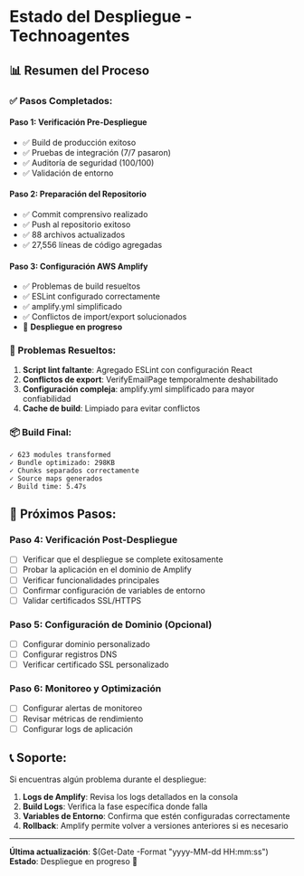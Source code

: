 # Estado del Despliegue - Technoagentes

## 📊 Resumen del Proceso

### ✅ Pasos Completados:

#### **Paso 1: Verificación Pre-Despliegue**
- ✅ Build de producción exitoso
- ✅ Pruebas de integración (7/7 pasaron)
- ✅ Auditoría de seguridad (100/100)
- ✅ Validación de entorno

#### **Paso 2: Preparación del Repositorio**
- ✅ Commit comprensivo realizado
- ✅ Push al repositorio exitoso
- ✅ 88 archivos actualizados
- ✅ 27,556 líneas de código agregadas

#### **Paso 3: Configuración AWS Amplify**
- ✅ Problemas de build resueltos
- ✅ ESLint configurado correctamente
- ✅ amplify.yml simplificado
- ✅ Conflictos de import/export solucionados
- 🔄 **Despliegue en progreso**

### 🔧 Problemas Resueltos:

1. **Script lint faltante**: Agregado ESLint con configuración React
2. **Conflictos de export**: VerifyEmailPage temporalmente deshabilitado
3. **Configuración compleja**: amplify.yml simplificado para mayor confiabilidad
4. **Cache de build**: Limpiado para evitar conflictos

### 📦 Build Final:
```
✓ 623 modules transformed
✓ Bundle optimizado: 298KB
✓ Chunks separados correctamente
✓ Source maps generados
✓ Build time: 5.47s
```

## 🎯 Próximos Pasos:

### **Paso 4: Verificación Post-Despliegue**
- [ ] Verificar que el despliegue se complete exitosamente
- [ ] Probar la aplicación en el dominio de Amplify
- [ ] Verificar funcionalidades principales
- [ ] Confirmar configuración de variables de entorno
- [ ] Validar certificados SSL/HTTPS

### **Paso 5: Configuración de Dominio (Opcional)**
- [ ] Configurar dominio personalizado
- [ ] Configurar registros DNS
- [ ] Verificar certificado SSL personalizado

### **Paso 6: Monitoreo y Optimización**
- [ ] Configurar alertas de monitoreo
- [ ] Revisar métricas de rendimiento
- [ ] Configurar logs de aplicación

## 📞 Soporte:

Si encuentras algún problema durante el despliegue:

1. **Logs de Amplify**: Revisa los logs detallados en la consola
2. **Build Logs**: Verifica la fase específica donde falla
3. **Variables de Entorno**: Confirma que estén configuradas correctamente
4. **Rollback**: Amplify permite volver a versiones anteriores si es necesario

---

**Última actualización**: $(Get-Date -Format "yyyy-MM-dd HH:mm:ss")
**Estado**: Despliegue en progreso 🔄